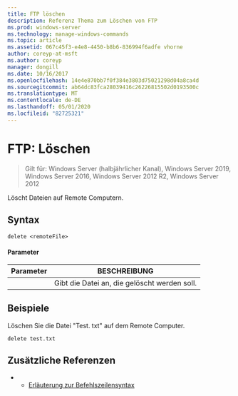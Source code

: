 ```yaml
---
title: FTP löschen
description: Referenz Thema zum Löschen von FTP
ms.prod: windows-server
ms.technology: manage-windows-commands
ms.topic: article
ms.assetid: 067c45f3-e4e8-4450-b8b6-836994f6adfe vhorne
author: coreyp-at-msft
ms.author: coreyp
manager: dongill
ms.date: 10/16/2017
ms.openlocfilehash: 14e4e870bb7f0f384e3803d75021298d04a8ca4d
ms.sourcegitcommit: ab64dc83fca28039416c26226815502d0193500c
ms.translationtype: MT
ms.contentlocale: de-DE
ms.lasthandoff: 05/01/2020
ms.locfileid: "82725321"
---
```

# <a name="ftp-delete"></a>FTP: Löschen

> Gilt für: Windows Server (halbjährlicher Kanal), Windows Server 2019, Windows Server 2016, Windows Server 2012 R2, Windows Server 2012

Löscht Dateien auf Remote Computern.   
## <a name="syntax"></a>Syntax  
```  
delete <remoteFile>  
```  
#### <a name="parameters"></a>Parameter  

|  Parameter   |          BESCHREIBUNG          |
|--------------|-------------------------------|
| <remoteFile> | Gibt die Datei an, die gelöscht werden soll. |

## <a name="examples"></a>Beispiele  
Löschen Sie die Datei "Test. txt" auf dem Remote Computer.  
```  
delete test.txt  
```  
## <a name="additional-references"></a>Zusätzliche Referenzen  
-   - [Erläuterung zur Befehlszeilensyntax](command-line-syntax-key.md)  
